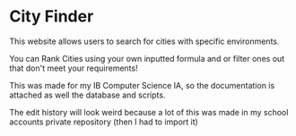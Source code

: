 # City Finder
This website allows users to search for cities with specific environments.

You can Rank Cities using your own inputted formula and or filter ones out that don't meet your requirements!

This was made for my IB Computer Science IA, so the documentation is attached as well the database and scripts.

The edit history will look weird because a lot of this was made in my school accounts private repository (then I had to import it)

